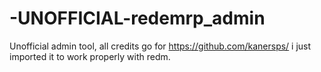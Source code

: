 # -UNOFFICIAL-redemrp_admin
Unofficial admin tool, all credits go for https://github.com/kanersps/ i just imported it to work properly with redm.
